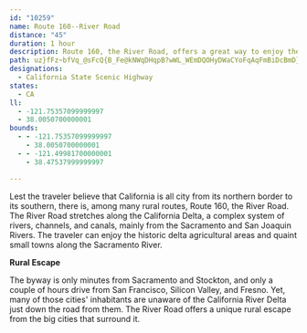 ```yaml
---
id: "10259"
name: Route 160--River Road
distance: "45"
duration: 1 hour
description: Route 160, the River Road, offers a great way to enjoy the California Delta, a complex system of rivers, channells, and canals, mainly from the Sacramento and San Joaquin Rivers.
path: uz}fFz~bfVq_@sFcQ{B_Fe@kNWqDHqpB?wWL_WEmDQOHyDWaCYoFqAqFmBiDcBmD}BgCmBuDoDuBeCiEyGuNwYcEcGgE}D_BgAyEgCqF_BuYyEmpAkUmBq@_CaB}@kAe@eAu@_CS{AM_B?}NGmCmD}^IqBO{IOaBcDgRgC_S_@eBa@qAmCiG{AmCaBmBkH_FmCyA_Bm@}GqBwDo@cCQqNWe]VmCc@wDiAeB}@wTiNiI{FkN{IwD_BeVeHiCcAyDyBaVeQaO}IsSmJoTyIoUuKuJyB{AUaCQmBBaTz@_DGiBc@gKaDaKuFcBk@oJmB}L}AaV}BsBk@oAq@iAaAiB_Cs@}AwDiLoAmCoAyAgFiEu@]aB_@qH?cC[iAw@sIcIiOeJmIyC{LsDaLaEgAm@yEgE}AgBiEkGaFaN_DoMi@uCi@yH?eBXgBtDoLvBgJ~AmHbBaK\mER_IMiMOuD?kANmA~@aCxDwDpAyAt@uA~@}CvBiKn@iHXiBvFmV`@}BV{BZeGXyBx@{BnCoFr@eBl@mBz@}DzGk\nB_Md@iE|@iOh@iOJkAr@mCJoAKkCyBoMyA{Oo@iEcAyDcFyOkDgJyDcMy@gB_AwAw@{@{CeCcBqAmFuCmH{EaEfLqL}H}TqMk_@{X}EaE}N}N_EgFaIaPyBmG}EqPsEiSkFe^{@_EyA_F{CyGoAuBuA_BaHeGqCoBuBmAsDeBsDsAuFmAyCWuNa@aJEqKJyOQsRPiFEiRy@sYmDoE_@wMo@{EB_DJaHr@eAZ{HjDkE`CwBv@sC^kGd@yB@sAScD_AmDmBaOgMyAaBcA_B_A_C}A_ISmBIoBHaIlB}YlAaMbCoQ`B{KbAoFbD{T|@_IRsCDsDEoDQsC_Ek[_@eKm@gUQ}Ag@aBcDsFoD{EqOgP{CyBiEeCmBa@sDYgF?oCf@}Cr@qGpCgGtDsBdBuLfM{PrXwNtRsKfPkKfNsIvLqFfJmBlCoDzFoKxOwHbKgB~C_ClDeM|OaIdJaNpRwBjDyIxRsBdDkKtMqC`DiFjFsDfEwH`KgHzHoMxMqIvHqHlH_DjCgBdA{DtC_N|KuGvE{@lAcA~CW^_FlAcAGy@LmG`DcShLu@\eJrCoK~A{CLkF@wGIcEc@h@aNmDAwFSoEQoB[mS_GsK{FwJ_HuMiLsVoZi@aAYw@QgAEyBPsBxA{GXwBb@oK_@e\MsCoBuP_@mBc@yAyHuRaCcJ_AsCsAcCwGqJgJiPgAqAgIgHoA_A}BeAmGoBgDeCoFkFcTqUeHuGoVeVaAkA_BsCgE_Mg@gA}BaDiCwBcAi@_Ck@qE_@oJCgLh@e@MwAiBa@Yq@M{AJiC`@w@\o@x@}@tBu@l@qLxCuYpKaBRsDC}B_@cCaAyBqA}BsBo@{@wCyGeB{CmDsImCgEwE_GoBoByAqAgH_EiMyDcEm@gFe@sQ_AmK[aHFoMp@oDl@wGrAmHxBcSzH_JdEeMhH{s@pe@aErCo\bXaGnEwGvD{GxCgDz@uD@cAO_Bs@sA_BwCgJ_@mB_AsHi@gGOsHVoQJw]KaE]cFYsBoAyHmAsFiBgHmE{LgHiMoAeBgFgFwFgE_Ak@uEkBkMsD[a@uASsc@]aLPuHf@eQ~CiDPkr@nLkR^}KfBiU~A
designations:
  - California State Scenic Highway
states:
  - CA
ll:
  - -121.75357099999997
  - 38.0050700000001
bounds:
  - - -121.75357099999997
    - 38.0050700000001
  - - -121.49981700000001
    - 38.47537999999997

---
```


Lest the traveler believe that California is all city from its northern border to its southern, there is, among many rural routes, Route 160, the River Road.  The River Road stretches along the California Delta, a complex system of rivers, channels, and canals, mainly from the Sacramento and San Joaquin Rivers.  The traveler can enjoy the historic delta agricultural areas and quaint small towns along the Sacramento River.

__Rural Escape__

The byway is only minutes from Sacramento and Stockton, and only a couple of hours drive from San Francisco, Silicon Valley, and Fresno.  Yet, many of those cities' inhabitants are unaware of the California River Delta just down the road from them.  The River Road offers a unique rural escape from the big cities that surround it.
